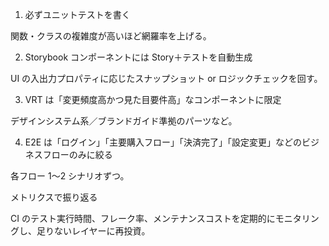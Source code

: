 1. 必ずユニットテストを書く

関数・クラスの複雑度が高いほど網羅率を上げる。

2. Storybook コンポーネントには Story＋テストを自動生成

UI の入出力プロパティに応じたスナップショット or ロジックチェックを回す。

3. VRT は「変更頻度高かつ見た目要件高」なコンポーネントに限定

デザインシステム系／ブランドガイド準拠のパーツなど。

4. E2E は「ログイン」「主要購入フロー」「決済完了」「設定変更」などのビジネスフローのみに絞る

各フロー 1～2 シナリオずつ。

メトリクスで振り返る

CI のテスト実行時間、フレーク率、メンテナンスコストを定期的にモニタリングし、足りないレイヤーに再投資。
